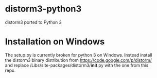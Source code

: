 distorm3-python3
================

distorm3 ported to Python 3

# Installation on Windows
The setup.py is currently broken for python 3 on Windows. Instead install the distorm3 binary distribution from https://code.google.com/p/distorm/ and replace <Python dir>/Libs/site-packages/distorm3/__init__.py with the one from this repo.
